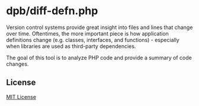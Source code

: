 dpb/diff-defn.php
=================

Version control systems provide great insight into files and lines that change over time. Oftentimes, the more important
piece is how application definitions change (e.g. classes, interfaces, and functions) - especially when libraries are
used as third-party dependencies.

The goal of this tool is to analyze PHP code and provide a summary of code changes.


License
-------

[MIT License](./LICENSE)
